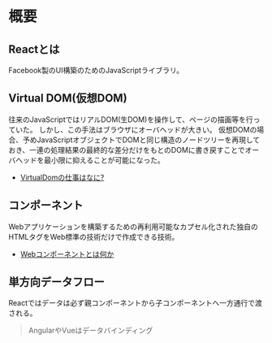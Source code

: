 # 概要

## Reactとは

Facebook製のUI構築のためのJavaScriptライブラリ。

## Virtual DOM(仮想DOM)

往来のJavaScriptではリアルDOM(生DOM)を操作して、ページの描画等を行っていた。
しかし、この手法はブラウザにオーバヘッドが大きい。
仮想DOMの場合、予めJavaScriptオブジェクトでDOMと同じ構造のノードツリーを再現しておき、一連の処理結果の最終的な差分だけをもとのDOMに書き戻すことでオーバヘッドを最小限に抑えることが可能になった。

- [VirtualDomの仕事はなに?](https://qiita.com/risagon/items/019942c60e9c3e6c05a5)

## コンポーネント

Webアプリケーションを構築するための再利用可能なカプセル化された独自のHTMLタグをWeb標準の技術だけで作成できる技術。

- [Webコンポーネントとは何か](https://qiita.com/jtakiguchi/items/b1315f53b3726ff11b61)

## 単方向データフロー

Reactではデータは必ず親コンポーネントから子コンポーネントへ一方通行で渡される。

> AngularやVueはデータバインディング
